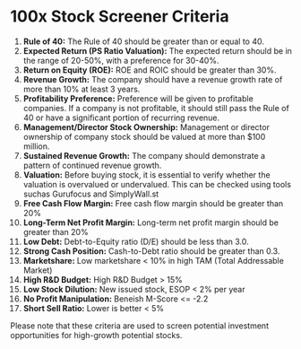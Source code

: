 # 100x Stock Screener Criteria

1.  **Rule of 40:** The Rule of 40 should be greater than or equal to 40.
2.  **Expected Return (PS Ratio Valuation):** The expected return should be in the range of 20-50%, with a preference for 30-40%.
3.  **Return on Equity (ROE):** ROE and ROIC should be greater than 30%.
4.  **Revenue Growth:** The company should have a revenue growth rate of more than 10% at least 3 years.
5.  **Profitability Preference:** Preference will be given to profitable companies. If a company is not profitable, it should still pass the Rule of 40 or have a significant portion of recurring revenue.
6.  **Management/Director Stock Ownership:** Management or director ownership of company stock should be valued at more than $100 million.
7.  **Sustained Revenue Growth:** The company should demonstrate a pattern of continued revenue growth.
8.  **Valuation:** Before buying stock, it is essential to verify whether the valuation is overvalued or undervalued. This can be checked using tools suchas Gurufocus and SimplyWall.st
9.  **Free Cash Flow Margin:** Free cash flow margin should be greater than 20%
10. **Long-Term Net Profit Margin:** Long-term net profit margin should be greater than 20%
11. **Low Debt:** Debt-to-Equity ratio (D/E) should be less than 3.0.
12. **Strong Cash Position:** Cash-to-Debt ratio should be greater than 0.3.
13. **Marketshare:** Low marketshare < 10% in high TAM (Total Addressable Market)
14. **High R&D Budget:** High R&D Budget > 15%
15. **Low Stock Dilution:** New issued stock, ESOP < 2% per year
16. **No Profit Manipulation:** Beneish M-Score <= -2.2
17. **Short Sell Ratio:** Lower is better < 5%

Please note that these criteria are used to screen potential investment opportunities for high-growth potential stocks.
